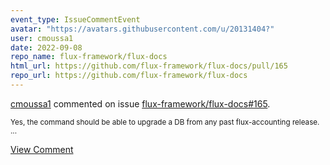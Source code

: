 ```yaml
---
event_type: IssueCommentEvent
avatar: "https://avatars.githubusercontent.com/u/20131404?"
user: cmoussa1
date: 2022-09-08
repo_name: flux-framework/flux-docs
html_url: https://github.com/flux-framework/flux-docs/pull/165
repo_url: https://github.com/flux-framework/flux-docs
---
```


<a href='https://github.com/cmoussa1' target='_blank'>cmoussa1</a> commented on issue <a href='https://github.com/flux-framework/flux-docs/pull/165' target='_blank'>flux-framework/flux-docs#165</a>.

<small>Yes, the command should be able to upgrade a DB from any past flux-accounting release....</small>

<a href='https://github.com/flux-framework/flux-docs/pull/165' target='_blank'>View Comment</a>